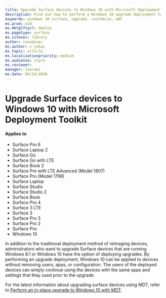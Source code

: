```yaml
---
title: Upgrade Surface devices to Windows 10 with Microsoft Deployment Toolkit (Surface)
description: Find out how to perform a Windows 10 upgrade deployment to your Surface devices. 
keywords: windows 10 surface, upgrade, customize, mdt
ms.prod: w10
ms.mktglfcycl: deploy
ms.pagetype: surface
ms.sitesec: library
author: coveminer
ms.author: v-jokai
ms.topic: article
ms.localizationpriority: medium
ms.audience: itpro
ms.reviewer: 
manager: laurawi
ms.date: 04/24/2020
---
```


# Upgrade Surface devices to Windows 10 with Microsoft Deployment Toolkit

#### Applies to
- Surface Pro 6
- Surface Laptop 2
- Surface Go
- Surface Go with LTE
- Surface Book 2
- Surface Pro with LTE Advanced (Model 1807)
- Surface Pro (Model 1796)
- Surface Laptop
- Surface Studio
- Surface Studio 2
- Surface Book
- Surface Pro 4
- Surface 3 LTE
- Surface 3
- Surface Pro 3
- Surface Pro 2
- Surface Pro
- Windows 10

In addition to the traditional deployment method of reimaging devices, administrators who want to upgrade Surface devices that are running Windows 8.1 or Windows 10 have the option of deploying upgrades. By performing an upgrade deployment, Windows 10 can be applied to devices without removing users, apps, or configuration. The users of the deployed devices can simply continue using the devices with the same apps and settings that they used prior to the upgrade. 

For the latest information about upgrading surface devices using MDT, refer to [Perform an in-place upgrade to Windows 10 with MDT](https://docs.microsoft.com/windows/deployment/deploy-windows-mdt/upgrade-to-windows-10-with-the-microsoft-deployment-toolkit).

